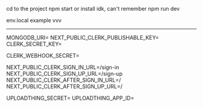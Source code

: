 cd to the project
npm start or install idk, can't remember
npm run dev

env.local example vvv
_____________________________________________

MONGODB_URI=
NEXT_PUBLIC_CLERK_PUBLISHABLE_KEY=
CLERK_SECRET_KEY=

CLERK_WEBHOOK_SECRET=

NEXT_PUBLIC_CLERK_SIGN_IN_URL=/sign-in
NEXT_PUBLIC_CLERK_SIGN_UP_URL=/sign-up
NEXT_PUBLIC_CLERK_AFTER_SIGN_IN_URL=/
NEXT_PUBLIC_CLERK_AFTER_SIGN_UP_URL=/

UPLOADTHING_SECRET=
UPLOADTHING_APP_ID=
